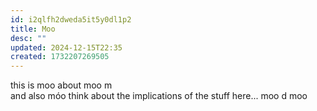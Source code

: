 ```yaml
---
id: i2qlfh2dweda5it5y0dl1p2
title: Moo
desc: ""
updated: 2024-12-15T22:35
created: 1732207269505
---
```


this is moo about moo m\
and also móo
think about the implications of the stuff here...
moo d 
moo 


